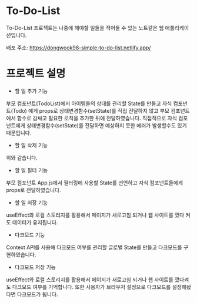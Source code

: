 # To-Do-List

To-Do-List 프로젝트는 나중에 해야할 일들을 적어둘 수 있는 노트같은 웹 애플리케이션입니다.

배포 주소: https://dongwook98-simple-to-do-list.netlify.app/

# 프로젝트 설명

- 할 일 추가 기능

부모 컴포넌트(TodoList)에서 아이템들의 상태를 관리할 State를 만들고 자식 컴포넌트(Todo) 에게 props로 상태변경함수(setState)를 직접 전달하지 않고 부모 컴포넌트에서 함수로 감싸고 필요한 로직을 추가한 뒤에 전달하였습니다. 직접적으로 자식 컴포넌트에게 상태변경함수(setState)를 전달하면 예상하지 못한 에러가 발생할수도 있기 때문입니다.

- 할 일 삭제 기능

위와 같습니다.

- 할 일 필터 기능

부모 컴포넌트 App.js에서 필터링에 사용할 State를 선언하고 자식 컴포넌트들에게 props로 전달하였습니다.

- 할 일 저장 기능

useEffect와 로컬 스토리지를 활용해서 페이지가 새로고침 되거나 웹 사이트를 껐다 켜도 데이터가 유지됩니다.

- 다크모드 기능

Context API를 사용해 다크모드 여부를 관리할 글로벌 State를 만들고 다크모드를 구현하였습니다.

- 다크모드 저장 기능

useEffect와 로컬 스토리지를 활용해서 페이지가 새로고침 되거나 웹 사이트를 껐다켜도 다크모드 여부를 기억합니다. 또한 사용자가 브라우저 설정으로 다크모드를 설정해놨다면 다크모드가 됩니다.
